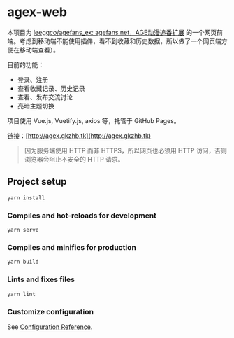 # agex-web

本项目为 [leeggco/agefans_ex: agefans.net，AGE动漫追番扩展](https://github.com/leeggco/agefans_ex) 的一个网页前端。考虑到移动端不能使用插件，看不到收藏和历史数据，所以做了一个网页端方便在移动端查看）。

目前的功能：
* 登录、注册
* 查看收藏记录、历史记录
* 查看、发布交流讨论
* 亮暗主题切换

项目使用 Vue.js, Vuetify.js, axios 等，托管于 GitHub Pages。

链接：[http://agex.gkzhb.tk](http://agex.gkzhb.tk) 

> 因为服务端使用 HTTP 而非 HTTPS，所以网页也必须用 HTTP 访问，否则浏览器会阻止不安全的 HTTP 请求。

## Project setup
```
yarn install
```

### Compiles and hot-reloads for development
```
yarn serve
```

### Compiles and minifies for production
```
yarn build
```

### Lints and fixes files
```
yarn lint
```

### Customize configuration
See [Configuration Reference](https://cli.vuejs.org/config/).
